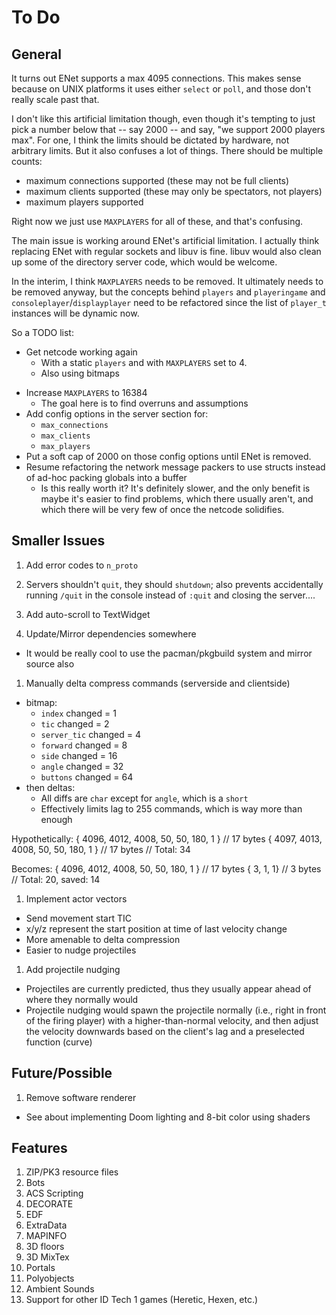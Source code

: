# To Do

## General

It turns out ENet supports a max 4095 connections.  This makes sense because on
UNIX platforms it uses either `select` or `poll`, and those don't really scale
past that.

I don't like this artificial limitation though, even though it's tempting to
just pick a number below that -- say 2000 -- and say, "we support 2000 players
max".  For one, I think the limits should be dictated by hardware, not
arbitrary limits.  But it also confuses a lot of things.  There should be
multiple counts:
- maximum connections supported (these may not be full clients) 
- maximum clients supported (these may only be spectators, not players)
- maximum players supported

Right now we just use `MAXPLAYERS` for all of these, and that's confusing.

The main issue is working around ENet's artificial limitation.  I actually
think replacing ENet with regular sockets and libuv is fine.  libuv would also
clean up some of the directory server code, which would be welcome.

In the interim, I think `MAXPLAYERS` needs to be removed.  It ultimately needs
to be removed anyway, but the concepts behind `players` and `playeringame` and
`consoleplayer`/`displayplayer` need to be refactored since the list of
`player_t` instances will be dynamic now.

So a TODO list:

- Get netcode working again
  - With a static `players` and with `MAXPLAYERS` set to 4.
  - Also using bitmaps
* Increase `MAXPLAYERS` to 16384
  * The goal here is to find overruns and assumptions
* Add config options in the server section for:
  * `max_connections`
  * `max_clients`
  * `max_players`
* Put a soft cap of 2000 on those config options until ENet is removed.
* Resume refactoring the network message packers to use structs instead of
  ad-hoc packing globals into a buffer
  - Is this really worth it?  It's definitely slower, and the only benefit is
    maybe it's easier to find problems, which there usually aren't, and which
    there will be very few of once the netcode solidifies.

## Smaller Issues

1. Add error codes to `n_proto`

1. Servers shouldn't `quit`, they should `shutdown`; also prevents accidentally
   running `/quit` in the console instead of `:quit` and closing the server....

1. Add auto-scroll to TextWidget

1. Update/Mirror dependencies somewhere
  - It would be really cool to use the pacman/pkgbuild system and mirror source
    also

1. Manually delta compress commands (serverside and clientside)
  - bitmap:
    - `index` changed      = 1
    - `tic` changed        = 2
    - `server_tic` changed = 4
    - `forward` changed    = 8
    - `side` changed       = 16
    - `angle` changed      = 32
    - `buttons` changed    = 64
  - then deltas:
    - All diffs are `char` except for `angle`, which is a `short`
    - Effectively limits lag to 255 commands, which is way more than enough

  Hypothetically:
    { 4096, 4012, 4008, 50, 50, 180, 1 } // 17 bytes
    { 4097, 4013, 4008, 50, 50, 180, 1 } // 17 bytes
                                         // Total: 34

  Becomes:
    { 4096, 4012, 4008, 50, 50, 180, 1 } // 17 bytes
    { 3, 1, 1}                           //  3 bytes
                                         // Total: 20, saved: 14

1. Implement actor vectors
  - Send movement start TIC
  - x/y/z represent the start position at time of last velocity change
  - More amenable to delta compression
  - Easier to nudge projectiles

1. Add projectile nudging
  - Projectiles are currently predicted, thus they usually appear ahead of
    where they normally would
  - Projectile nudging would spawn the projectile normally (i.e., right in
    front of the firing player) with a higher-than-normal velocity, and then
    adjust the velocity downwards based on the client's lag and a preselected
    function (curve)

## Future/Possible

1. Remove software renderer
  - See about implementing Doom lighting and 8-bit color using shaders

## Features

1. ZIP/PK3 resource files
1. Bots
1. ACS Scripting
1. DECORATE
1. EDF
1. ExtraData
1. MAPINFO
1. 3D floors
1. 3D MixTex
1. Portals
1. Polyobjects
1. Ambient Sounds
1. Support for other ID Tech 1 games (Heretic, Hexen, etc.)

<!-- vi: set et ts=4 sw=4 tw=79: -->


